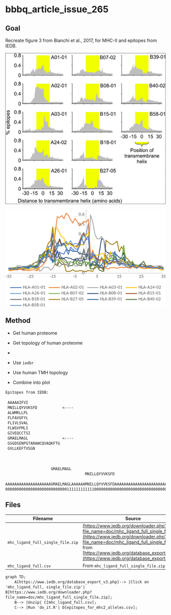 # bbbq_article_issue_265

## Goal

Recreate figure 3 from Bianchi et al., 2017,
for MHC-II and epitopes from IEDB.

![](bianchi_et_2018_fig_3_published.png)

![](bianchi_et_2018_fig_3_raw.png)

## Method

 * Get human proteome
 * Get topology of human proteome
 * 

 * Use `iedbr`
 * Use human TMH topology
 * Combine into plot

```
Epitopes from IEDB:

 AAAAAIFVI              
 MNILLQYVVKSFD           <----
 ALWMRLLPL              
 FLFAVGFYL              
 FLIVLSVAL              
 FLWSVFMLI              
 GIVEQCCTSI             
 GMAELMAGL               <----
 GSGDSENPGTARAWCQVAQKFTG
 GVLLKEFTVSGN         



                    GMAELMAGL
                                   MNILLQYVVKSFD

AAAAAAAAAAAAAAAAAAAAGMAELMAGLAAAAAAMNILLQYVVKSFDAAAAAAAAAAAAAAAAAAAAAAAAAAAAAAAAAAA
00000000000000000000000000011111111111100000000000000000000000000000000000000000000
```


## Files


Filename                          | Source
----------------------------------|-------------------------
`mhc_ligand_full_single_file.zip` | [https://www.iedb.org/downloader.php?file_name=doc/mhc_ligand_full_single_file.zip](https://www.iedb.org/downloader.php?file_name=doc/mhc_ligand_full_single_file.zip) from [https://www.iedb.org/database_export_v3.php](https://www.iedb.org/database_export_v3.php)
`mhc_ligand_full.csv`             | From `mhc_ligand_full_single_file.zip`


```mermaid
graph TD;
    A[https://www.iedb.org/database_export_v3.php]--> |Click on 'mhc_ligand_full, single_file.zip'| B[https://www.iedb.org/downloader.php?file_name=doc/mhc_ligand_full_single_file.zip];
    B--> |Unzip| C[mhc_ligand_full.csv];
    C--> |Run 'do_it.R'| D[epitopes_for_mhc2_alleles.csv];
```


